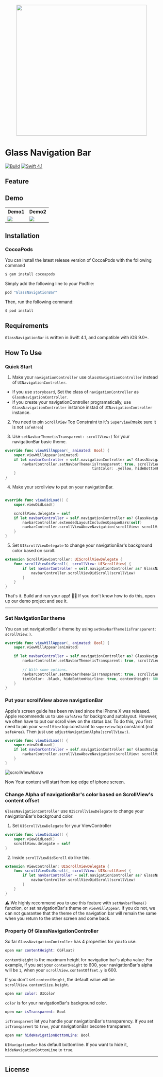 <p align="center">
  <img width="430" src="./images/glassNavigation.png">
</p>

#  Glass Navigation Bar

[![Build](https://travis-ci.com/hcn1519/GlassNavigationBar.svg?branch=master)](https://travis-ci.com/hcn1519/GlassNavigationBar)
[![Swift 4.1](https://img.shields.io/badge/Swift-4.1-%23FB613C.svg)](https://developer.apple.com/swift/)


## Feature

## Demo

<table class="tg">
  <tr>
    <th>Demo1</th>
    <th>Demo2</th>
  </tr>
  <tr>
    <td><img style="max-width: 200px" src="./images/gNav2.gif"></td>
    <td><img style="max-width: 200px" src="./images/gNav1.gif"></td>
  </tr>
</table>

## Installation

### CocoaPods

You can install the latest release version of CocoaPods with the following command

```bash
$ gem install cocoapods
```

Simply add the following line to your Podfile:

```ruby
pod "GlassNavigationBar"
```

Then, run the following command:

```bash
$ pod install
```

## Requirements

`GlassNavigationBar` is written in Swift 4.1, and compatible with iOS 9.0+.

## How To Use

### Quick Start

1. Make your `navigationController` use `GlassNavigationController` instead of `UINavigationController`.

* If you use `storyboard`, Set the class of `navigationController` as `GlassNavigationController`.
* If you create your navigationController programatically, use `GlassNavigationController` instance instad of `UINavigationController` instance.

2. You need to pin `ScrollView` Top Constraint to it's `Superview`(make sure it is not `safeArea`)

3. Use `setNavbarTheme(isTransparent: scrollView:)` for your navigationBar basic theme.

```swift
override func viewWillAppear(_ animated: Bool) {
    super.viewWillAppear(animated)
    if let navbarController = self.navigationController as? GlassNavigationController {
        navbarController.setNavbarTheme(isTransparent: true, scrollView: scrollView, color: .green,
                                        tintColor: .yellow, hideBottomHairline: true, contentHeight: 600)
    }
}
```

4. Make your scrollview to put on your navigationBar.

```swift

override func viewDidLoad() {
    super.viewDidLoad()

    scrollView.delegate = self
    if let navbarController = self.navigationController as? GlassNavigationController {
        navbarController.extendedLayoutIncludesOpaqueBars(self)
        navbarController.scrollViewAboveNavigation(scrollView: scrollView)
    }
}
```

5. Set `UIScrollViewDelegate` to change your navigationBar's background color based on scroll.

```swift
extension ScrollViewController: UIScrollViewDelegate {
    func scrollViewDidScroll(_ scrollView: UIScrollView) {
        if let navbarController = self.navigationController as? GlassNavigationController {
            navbarController.scrollViewDidScroll(scrollView)
        }
    }
}
```

That's it. Build and run your app! 🎉🎉 If you don't know how to do this, open up our demo project and see it.

---

### Set NavigationBar theme

You can set navigationBar's theme by using  `setNavbarTheme(isTransparent: scrollView:)`.

```swift
override func viewWillAppear(_ animated: Bool) {
    super.viewWillAppear(animated)

    if let navbarController = self.navigationController as? GlassNavigationController {
        navbarController.setNavbarTheme(isTransparent: true, scrollView: self.scrollView)
        
        // With some options.
        navbarController.setNavbarTheme(isTransparent: true, scrollView: self.scrollView, color: .white,
        tintColor: .black, hideBottomHairline: true, contentHeight: 600)
    }
}
```

### Put your scrollView above navigationBar

Apple's screen guide has been revised since the iPhone X was released. Apple recommends us to use `safeArea` for background autolayout. However, we often have to put our scroll view on the status bar. To do this, you first need to pin your `scrollView` top constraint to `superview` top constarint.(not `safeArea`). Then just use `adjustNavigationAlpha(scrollView:)`.

```swift
override func viewDidLoad() {
    super.viewDidLoad()
    if let navbarController = self.navigationController as? GlassNavigationController {
        navbarController.scrollViewAboveNavigation(scrollView: scrollView)
    }
}
```
![scrollViewAbove](./images/scrollviewAbove.png)

Now Your content will start from top edge of iphone screen.


### Change Alpha of navigationBar's color based on ScrollView's content offset

`GlassNavigationController` use `UIScrollViewDelegate` to change your navigationBar's background color.

1. Set `UIScrollViewDelegate` for your ViewController

```swift
override func viewDidLoad() {
    super.viewDidLoad()
    scrollView.delegate = self
}
```

2. Inside `scrollViewDidScroll` do like this.

```swift
extension ViewController: UIScrollViewDelegate {
    func scrollViewDidScroll(_ scrollView: UIScrollView) {
        if let navbarController = self.navigationController as? GlassNavigationController {
            navbarController.scrollViewDidScroll(scrollView)
        }
    }
}
```

⚠️ We highly recommend you to use this feature with `setNavbarTheme()` function, or set navigationBar's theme on `viewWillAppear`. If you do not, we can not guarantee that the theme of the navigation bar will remain the same when you return to the other screen and come back.

### Property Of GlassNavigationController

So far `GlassNavigationController` has 4 properties for you to use.

```swift
open var contentHeight: CGFloat?
```
`contentHeight` is the maximum height for navigation bar's alpha value. For example, if you set your `contentHeight` to 600, your navigationBar's alpha will be `1`, when your `scrollView.contentOffset.y` is 600.

If you don't set `contentHeight`, the default value will be `scrollView.contentSize.height`.

```swift
open var color: UIColor
```

`color` is for your navigationBar's background color.

```swift
open var isTransparent: Bool
```

`isTransparent` let you handle your navigationBar's transparency. If you set `isTransparent` to `true`, your navigationBar become transparent.

```swift
open var hideNavigationBottomLine: Bool
```

`UINavigationBar` has default bottomline. If you want to hide it, `hideNavigationBottomLine` to `true`.

---


## License
